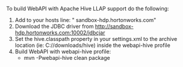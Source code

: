 To build WebAPI with Apache Hive LLAP support do the following:
1. Add to your hosts line: "<your sandbox ip> sandbox-hdp.hortonworks.com"
2. Download the JDBC driver from http://sandbox-hdp.hortonworks.com:10002/jdbcjar
3. Set the hive.classpath property in your settings.xml to the archive location (ie: C://downloads/hive) inside the webapi-hive profile
4. Build WebAPI with webapi-hive profile:
   * mvn -Pwebapi-hive clean package